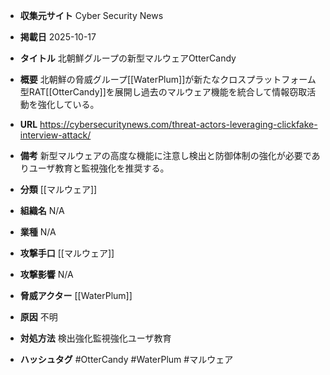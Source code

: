 - **収集元サイト**
Cyber Security News

- **掲載日**
2025-10-17

- **タイトル**
北朝鮮グループの新型マルウェアOtterCandy

- **概要**
北朝鮮の脅威グループ[[WaterPlum]]が新たなクロスプラットフォーム型RAT[[OtterCandy]]を展開し過去のマルウェア機能を統合して情報窃取活動を強化している。

- **URL**
https://cybersecuritynews.com/threat-actors-leveraging-clickfake-interview-attack/

- **備考**
新型マルウェアの高度な機能に注意し検出と防御体制の強化が必要でありユーザ教育と監視強化を推奨する。

- **分類**
[[マルウェア]]

- **組織名**
N/A

- **業種**
N/A

- **攻撃手口**
[[マルウェア]]

- **攻撃影響**
N/A

- **脅威アクター**
[[WaterPlum]]

- **原因**
不明

- **対処方法**
検出強化監視強化ユーザ教育

- **ハッシュタグ**
#OtterCandy #WaterPlum #マルウェア
